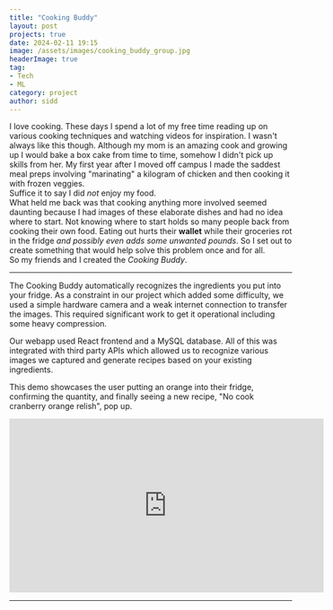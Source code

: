 ```yaml
---
title: "Cooking Buddy"
layout: post
projects: true
date: 2024-02-11 19:15
image: /assets/images/cooking_buddy_group.jpg
headerImage: true
tag:
- Tech
- ML
category: project
author: sidd
---
```

I love cooking. These days I spend a lot of my free time reading up on various cooking techniques and watching videos for inspiration.
I wasn't always like this though. Although my mom is an amazing cook and growing up I would bake a box cake from time to time, somehow I didn't pick up skills from her. My first year after I moved off campus I made the saddest meal preps involving "marinating" a kilogram of chicken and then cooking it with frozen veggies.\
Suffice it to say I did _not_ enjoy my food.\
What held me back was that cooking anything more involved seemed daunting because I had images of these elaborate dishes and had no idea where to start. Not knowing where to start holds so many people back from cooking their own food. Eating out hurts their **wallet** while their groceries rot in the fridge _and possibly even adds some unwanted pounds_. So I set out to create something that would help solve this problem once and for all.\
So my friends and I created the _Cooking Buddy_.

---

<div class="side-by-side">
    <div class="toleft">
        <p>The Cooking Buddy automatically recognizes the ingredients you put into your fridge. As a constraint in our project which added some difficulty, we used a simple hardware camera and a weak internet connection to transfer the images. This required significant work to get it operational including some heavy compression.</p>
        <p>Our webapp used React frontend and a MySQL database. All of this was integrated with third party APIs which allowed us to recognize various images we captured and generate recipes based on your existing ingredients.</p>
        <p>This demo showcases the user putting an orange into their fridge, confirming the quantity, and finally seeing a new recipe, 
        "No cook cranberry orange relish", pop up.</p>
    </div>
    <div class="toright">
        <iframe width="560" height="310" src="https://youtube.com/embed/lNphd3QBU_o" frameborder="0" allowfullscreen></iframe>
    </div>
</div>

---


